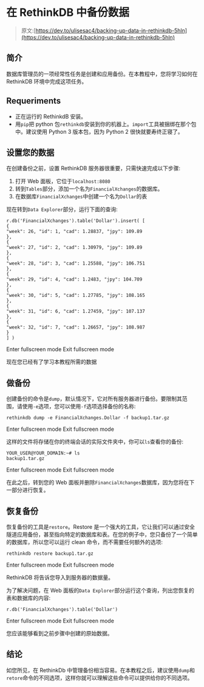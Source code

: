 # 在 RethinkDB 中备份数据

> 原文:[https://dev.to/ulisesac4/backing-up-data-in-rethinkdb-5hln](https://dev.to/ulisesac4/backing-up-data-in-rethinkdb-5hln)

## 简介

数据库管理员的一项经常性任务是创建和应用备份。在本教程中，您将学习如何在 RethinkDB 环境中完成这项任务。

## Requeriments

*   正在运行的 RethinkdB 安装。
*   用`pip`把 python 包`rethinkdb`安装到你的机器上。`import`工具被捆绑在那个包中。建议使用 Python 3 版本包，因为 Python 2 很快就要寿终正寝了。

## 设置您的数据

在创建备份之前，设置 RethinkDB 服务器很重要，只需快速完成以下步骤:

1.  打开 Web 面板，它位于`localhost:8080`
2.  转到`Tables`部分，添加一个名为`FinancialXchanges`的数据库。
3.  在数据库`FinancialXchanges`中创建一个名为`Dollar`的表

现在转到`Data Explorer`部分，运行下面的查询:

```
r.db('FinancialXchanges').table('Dollar').insert( [
{
"week": 26, "id": 1, "cad": 1.28837, "jpy": 109.89
},
{
"week": 27, "id": 2, "cad": 1.30979, "jpy": 109.89
},
{
"week": 28, "id": 3, "cad": 1.25588, "jpy": 106.751
},
{
"week": 29, "id": 4, "cad": 1.2483, "jpy": 104.709
},
{
"week": 30, "id": 5, "cad": 1.27785, "jpy": 108.165
},
{
"week": 31, "id": 6, "cad": 1.27459, "jpy": 107.137
},
{
"week": 32, "id": 7, "cad": 1.26657, "jpy": 108.987
}
] ) 
```

Enter fullscreen mode Exit fullscreen mode

现在您已经有了学习本教程所需的数据

## 做备份

创建备份的命令是`dump`，默认情况下，它对所有服务器进行备份。要限制其范围，请使用`-e`选项，您可以使用`-f`选项选择备份的名称:

```
rethinkdb dump -e FinancialXchanges.Dollar -f backup1.tar.gz 
```

Enter fullscreen mode Exit fullscreen mode

这样的文件将存储在你的终端会话的实际文件夹中，你可以`ls`查看你的备份:

```
YOUR_USER@YOUR_DOMAIN:~# ls
backup1.tar.gz 
```

Enter fullscreen mode Exit fullscreen mode

在此之后，转到您的 Web 面板并删除`FinancialXchanges`数据库，因为您将在下一部分进行恢复。

## 恢复备份

恢复备份的工具是`restore`。Restore 是一个强大的工具，它让我们可以通过安全隧道应用备份，甚至指向特定的数据库和表。在您的例子中，您只备份了一个简单的数据库，所以您可以运行 clean 命令，而不需要任何额外的选项:

```
rethinkdb restore backup1.tar.gz 
```

Enter fullscreen mode Exit fullscreen mode

RethinkDB 将告诉您导入到服务器的数据量。

为了解决问题，在 Web 面板的`Data Explorer`部分运行这个查询，列出您恢复的表和数据库的内容:

```
r.db('FinancialXchanges').table('Dollar') 
```

Enter fullscreen mode Exit fullscreen mode

您应该能够看到之前步骤中创建的原始数据。

## 结论

如您所见，在 RethinkDb 中管理备份相当容易。在本教程之后，建议使用`dump`和`retore`命令的不同选项，这样你就可以理解这些命令可以提供给你的不同选项。